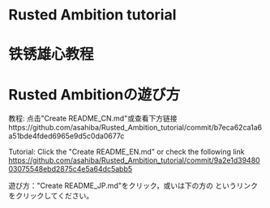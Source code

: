 # Rusted Ambition tutorial
# 铁锈雄心教程
# Rusted Ambitionの遊び方
教程: 点击"Create README_CN.md"或查看下方链接https://github.com/asahiba/Rusted_Ambition_tutorial/commit/b7eca62ca1a6a51bde4fded6965e9d5c0da0677c

Tutorial: Click the "Create README_EN.md" or check the following link https://github.com/asahiba/Rusted_Ambition_tutorial/commit/9a2e1d3948003075548ebd2875c4e5a64dc5abb5

遊び方："Create README_JP.md"をクリック，或いは下の方の  というリンクをクリックしてください。
